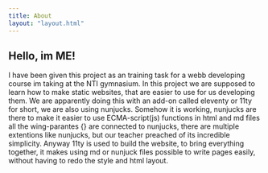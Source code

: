 ```yaml
---
title: About
layout: "layout.html"
---
```


<h2>Hello, im ME!</h2>

<p>I have been given this project as an training task for a webb developing course
im taking at the NTI gymnasium. In this project we are supposed to learn how to make
static websites, that are easier to use for us developing them. We are apparently
doing this with an add-on called eleventy or 11ty for short, we are also using nunjucks.
Somehow it is working, nunjucks are there to make it easier to use ECMA-script(js) functions in html and md files all the wing-parantes {} are connected to nunjucks, there are multiple extentions like nunjucks, but our teacher preached of its incredible simplicity. Anyway 11ty is used to build the website, to bring everything together, it makes using md or nunjuck files possible to write pages easily, without having to redo the style and html layout. 
</p>